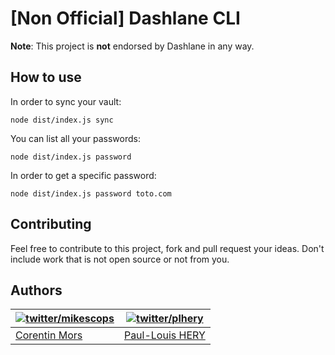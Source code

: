 # [Non Official] Dashlane CLI

**Note**: This project is **not** endorsed by Dashlane in any way.

## How to use

In order to sync your vault:

```
node dist/index.js sync
```

You can list all your passwords:

```
node dist/index.js password
```

In order to get a specific password:

```
node dist/index.js password toto.com
```

## Contributing

Feel free to contribute to this project, fork and pull request your ideas.
Don't include work that is not open source or not from you.

## Authors

| [![twitter/mikescops](https://avatars0.githubusercontent.com/u/4266283?s=100&v=4)](http://twitter.com/mikescops 'Follow @mikescops on Twitter') | [![twitter/plhery](https://avatars.githubusercontent.com/u/4018426?s=100&v=4)](http://twitter.com/plhery 'Follow @plhery on Twitter') |
| ----------------------------------------------------------------------------------------------------------------------------------------------- | ------------------------------------------------------------------------------------------------------------------------------------- |
| [Corentin Mors](https://pixelswap.fr/)                                                                                                          | [Paul-Louis HERY](http://twitter.com/plhery)                                                                                          |
